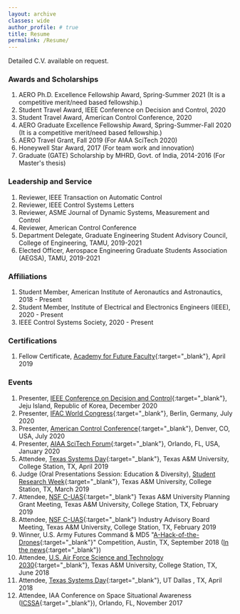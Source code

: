 ```yaml
---
layout: archive
classes: wide
author_profile: # true
title: Resume
permalink: /Resume/
---
```

Detailed C.V. available on request.

### Awards and Scholarships
1. AERO Ph.D. Excellence Fellowship Award, Spring-Summer 2021  (It is a competitive merit/need based fellowship.)
1. Student Travel Award, IEEE Conference on Decision and Control, 2020
1. Student Travel Award, American Control Conference, 2020
1. AERO Graduate Excellence Fellowship Award, Spring-Summer-Fall 2020  (It is a competitive merit/need based fellowship.)
1. AERO Travel Grant, Fall 2019 (For AIAA SciTech 2020)
1. Honeywell Star Award, 2017  (For team work and innovation)
1. Graduate (GATE) Scholarship by MHRD, Govt. of India, 2014-2016  (For Master's thesis)

### Leadership and Service
1. Reviewer, IEEE Transaction on Automatic Control
1. Reviewer, IEEE Control Systems Letters
1. Reviewer, ASME Journal of Dynamic Systems, Measurement and Control
1. Reviewer, American Control Conference
1. Department Delegate, Graduate Engineering Student Advisory Council, College of Engineering, TAMU, 2019-2021  
1. Elected Officer, Aerospace Engineering Graduate Students Association (AEGSA), TAMU, 2019-2021  

### Affiliations
1. Student Member, American Institute of Aeronautics and Astronautics, 2018 - Present  
1. Student Member, Institute of Electrical and Electronics Engineers (IEEE), 2020 - Present  
1. IEEE Control Systems Society, 2020 - Present  

### Certifications
1. Fellow Certificate, [Academy for Future Faculty](https://cte.tamu.edu/Graduate-Student-Support/AFF){:target="_blank"}, April 2019  

### Events
1. Presenter, [IEEE Conference on Decision and Control](https://cdc2020.ieeecss.org/){:target="_blank"}, Jeju Island, Republic of Korea, December 2020
1. Presenter, [IFAC World Congress](https://www.ifac2020.org/){:target="_blank"}, Berlin, Germany, July 2020
1. Presenter, [American Control Conference](http://acc2020.a2c2.org/){:target="_blank"}, Denver, CO, USA, July 2020
1. Presenter, [AIAA SciTech Forum](https://arc.aiaa.org/doi/book/10.2514/MSCITECH20){:target="_blank"}, Orlando, FL, USA, January 2020
1. Attendee, [Texas Systems Day](http://scr.tamu.edu/?page_id=718){:target="_blank"}, Texas A&M University, College Station, TX, April 2019
1. Judge (Oral Presentations Session: Education & Diversity), [Student Research Week](https://srw.tamu.edu/){:target="_blank"}, Texas A&M University, College Station, TX, March 2019
1. Attendee, [NSF C-UAS](https://c-uas.org){:target="_blank"} Texas A&M University Planning Grant Meeting, Texas A&M University, College Station, TX, February 2019
1. Attendee, [NSF C-UAS](https://c-uas.org){:target="_blank"} Industry Advisory Board Meeting, Texas A&M University, College Station, TX, February 2019
1. Winner, U.S. Army Futures Command & MD5 "[A-Hack-of-the-Drones](https://engineering.tamu.edu/news/2018/11/a-team-wins-md5-a-hack-of-the-drones-2018.html){:target="_blank"}" Competition, Austin, TX, September 2018 ([In the news](https://www.kxan.com/news/local/austin/department-of-defense-army-futures-invest-in-austin-hackathon-ideas/1488776718){:target="_blank"})
1. Attendee, [U.S. Air Force Science and Technology 2030](https://tees.tamu.edu/news/2018/06/29/us-air-force-secretary-visits-texas-am-to-accelerate-scientific-research-and-innovation/){:target="_blank"}, Texas A&M University, College Station, TX, June 2018
1. Attendee, [Texas Systems Day](https://engineering.utdallas.edu/engage/events/2018-texas-systems-day/){:target="_blank"}, UT Dallas , TX, April 2018
1. Attendee, IAA Conference on Space Situational Awareness ([ICSSA](http://reg.conferences.dce.ufl.edu/docs/ICSSA/ICSSA2017Stats.pdf){:target="_blank"}), Orlando, FL, November 2017
